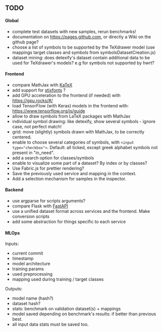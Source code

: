 ## TODO


#### Global

- complete test datasets with new samples, rerun benchmarks!
- documentation on https://pages.github.com, or directly a Wiki on the github page?
- choose a list of symbols to be supported by the TeXdrawer model (use mappings target classes and symbols from symbolsDatasetCreation.js)
- dataset mining: does detexify's dataset contain additional data to be used for TeXdrawer's models? e.g for symbols not supported by hwrt?


#### Frontend

- compare MathJax with [KaTeX](https://katex.org/)
- add support for [stixfonts](https://github.com/stipub/stixfonts) ?
- add GPU acceleration to the frontend (if needed) with https://gpu.rocks/#/
- load TensorFlow (with Keras) models in the frontend with: https://www.tensorflow.org/js/guide
- allow to draw symbols from LaTeX packages with MathJax
- individual symbol drawing: like detexify, show several symbols - ignore case, not perfect match!
- grid: move (slightly) symbols drawn with MathJax, to be correctly centered.
- enable to choose several categories of symbols, with ``` <input type="checkbox"> ```. Default: all ticked, except greek alphabet symbols not present in "in_need".
- add a search option for classes/symbols
- enable to visualize some part of a dataset? By index or by classes?
- Use Fabric.js for prettier rendering?
- Save the previously used service and mapping in the context.
- Add a selection mechanism for samples in the inspector.


#### Backend

- use argparse for scripts arguments?
- compare Flask with [FastAPI](https://fastapi.tiangolo.com/)
- use a unified dataset format across services and the frontend. Make conversion scripts
- add some abstraction for things specific to each service


#### MLOps

Inputs:

- current commit
- timestamp
- model architecture
- training params
- used preprocessing
- mapping used during training / target classes

Outputs:

- model name (hash?)
- dataset hash?
- stats: benchmark on validation dataset(s) + mappings
- model saved depending on benchmark's results: if better than previous best.
- all input data stats must be saved too.
